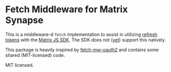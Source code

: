 # Fetch Middleware for Matrix Synapse

This is a middleware-d `fetch` implementation to assist in utilizing
[refresh tokens](https://github.com/matrix-org/matrix-doc/pull/2918)
with the [Matrix JS SDK](https://github.com/matrix-org/matrix-js-sdk).
The SDK does not ([yet](https://github.com/matrix-org/matrix-js-sdk/issues/2141))
support this natively.

This package is heavily inspired by
[fetch-mw-oauth2](https://github.com/badgateway/fetch-mw-oauth2) and contains
some shared (MIT-licensed) code.

MIT licensed.
